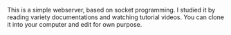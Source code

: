 This is a simple webserver, based on socket programming. 
I studied it by reading variety documentations and watching tutorial videos. 
You can clone it into your computer and edit for own purpose.
